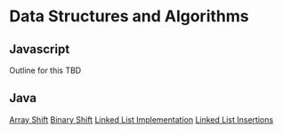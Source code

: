 # Data Structures and Algorithms 

## Javascript 
Outline for this TBD 

## Java 
[Array Shift](https://github.com/GoldBeardSea/data-structures-and-algorithms/blob/master/individual-readmes/ArrayShift.md)
[Binary Shift](https://github.com/GoldBeardSea/data-structures-and-algorithms/blob/master/individual-readmes/BinaryShift.md)
[Linked List Implementation](https://github.com/GoldBeardSea/data-structures-and-algorithms/blob/master/individual-readmes/LinkedList.md)
[Linked List Insertions](https://github.com/GoldBeardSea/data-structures-and-algorithms/blob/master/individual-readmes/LLinsertions.md)

